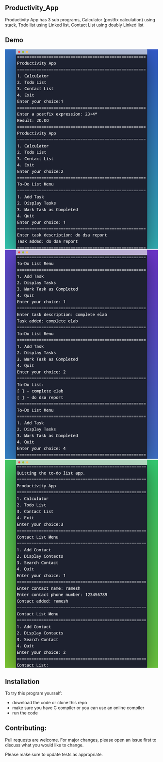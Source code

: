 ## Productivity_App
Productivity App has 3 sub programs, Calculator (postfix calculation) using stack, Todo list using Linked list, Contact List using doubly Linked list
## Demo
![screenshot](./ss1.png)
![screenshot](./ss2.png)
![screenshot](./ss3.png)

## Installation

To try this program yourself:
- download the code or clone this repo
- make sure you have C compiler or you can use an online compiler
- run the code

## Contributing:

Pull requests are welcome. For major changes, please open an issue first
to discuss what you would like to change.

Please make sure to update tests as appropriate.
